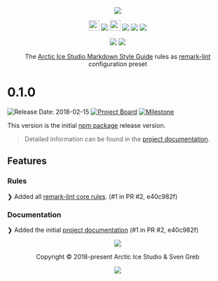 <p align="center"><img src="https://rawgit.com/arcticicestudio/remark-preset-lint-arcticicestudio/develop/assets/remark-preset-lint-arcticicestudio-banner-typography.svg"/></p>

<p align="center"><img src="https://assets-cdn.github.com/favicon.ico" width=24 height=24/> <a href="https://github.com/arcticicestudio/remark-preset-lint-arcticicestudio/releases/latest"><img src="https://img.shields.io/github/release/arcticicestudio/remark-preset-lint-arcticicestudio.svg?style=flat-square"/></a> <img src="https://www.npmjs.com/static/images/touch-icons/favicon-32x32.png" width=24 height=24/> <a href="https://www.npmjs.com/package/remark-preset-lint-arcticicestudio"><img src="https://img.shields.io/npm/v/remark-preset-lint-arcticicestudio.svg?style=flat-square"/></a> <a href="https://www.npmjs.com/package/remark-preset-lint-arcticicestudio"><img src="https://img.shields.io/npm/dt/remark-preset-lint-arcticicestudio.svg?style=flat-square"/></a> <a href="https://www.npmjs.com/package/remark-preset-lint-arcticicestudio"><img src="https://img.shields.io/npm/dm/remark-preset-lint-arcticicestudio.svg?style=flat-square"/></a></p>

<p align="center"><a href="https://arcticicestudio.github.io/remark-preset-lint-arcticicestudio"><img src="https://img.shields.io/badge/Docs-0.1.0--5E81AC.svg?style=flat-square"/></a> <a href="https://github.com/arcticicestudio/styleguide-javascript"><img src="https://img.shields.io/badge/Markdown_Style_Guide-0.1.0-88C0D0.svg?style=flat-square&colorA=2E3440&logo=data%3Aimage%2Fsvg%2Bxml%3Bbase64%2CPHN2ZyB4bWxucz0iaHR0cDovL3d3dy53My5vcmcvMjAwMC9zdmciIHdpZHRoPSIzOSIgaGVpZ2h0PSIzOSIgdmlld0JveD0iMCAwIDM5IDM5Ij48cGF0aCBmaWxsPSJub25lIiBzdHJva2U9IiNEOERFRTkiIHN0cm9rZS13aWR0aD0iMyIgc3Ryb2tlLW1pdGVybGltaXQ9IjEwIiBkPSJNMS41IDEuNWgzNnYzNmgtMzZ6Ii8%2BPHBhdGggZmlsbD0iI0Q4REVFOSIgZD0iTTIwLjY4MyAyNS42NTVsNS44NzItMTMuNDhoLjU2Nmw1Ljg3MyAxMy40OGgtMS45OTZsLTQuMTU5LTEwLjA1Ni00LjE2MSAxMC4wNTZoLTEuOTk1em0tMi42OTYgMGwtMTMuNDgtNS44NzJ2LS41NjZsMTMuNDgtNS44NzJ2MS45OTVMNy45MzEgMTkuNWwxMC4wNTYgNC4xNnoiLz48L3N2Zz4%3D"/></a></p>

<p align="center">The <a href="https://arcticicestudio.github.io/styleguide-markdown">Arctic Ice Studio Markdown Style Guide</a> rules as <a href="https://github.com/remarkjs/remark-lint">remark-lint</a> configuration preset</p>

# 0.1.0

![Release Date: 2018-02-15](https://img.shields.io/badge/Release_Date-2018--02--15-88C0D0.svg?style=flat-square) [![Project Board](https://img.shields.io/badge/Project_Board-0.1.0-88C0D0.svg?style=flat-square)](https://github.com/arcticicestudio/remark-preset-lint-arcticicestudio/projects/2) [![Milestone](https://img.shields.io/badge/Milestone-0.1.0-88C0D0.svg?style=flat-square)](https://github.com/arcticicestudio/remark-preset-lint-arcticicestudio/milestone/1)

This version is the initial [npm package][npm-remark-preset-lint-arcticicestudio] release version.

> Detailed information can be found in the [project documentation][docs].

## Features

### Rules

❯ Added all [remark-lint core rules][remark-lint-gh-doc-rules]. (#1 in PR #2, e40c982f)

### Documentation

❯ Added the initial [project documentation][docs] (#1 in PR #2, e40c982f)

<p align="center"><img src="https://cdn.rawgit.com/arcticicestudio/nord/develop/assets/banner-footer-mountains.svg" /></p>

<p align="center">Copyright &copy; 2018-present Arctic Ice Studio & Sven Greb</p>

<p align="center"><a href="https://github.com/arcticicestudio/remark-preset-lint-arcticicestudio/blob/develop/LICENSE.md"><img src="https://img.shields.io/badge/License-MIT-5E81AC.svg?style=flat-square"/></a></p>

[docs]: https://arcticicestudio.github.io/remark-preset-lint-arcticicestudio
[npm-remark-preset-lint-arcticicestudio]: https://www.npmjs.com/package/remark-preset-lint-arcticicestudio
[remark-lint-gh-doc-rules]: https://github.com/remarkjs/remark-lint/blob/master/doc/rules.md#list-of-rules
